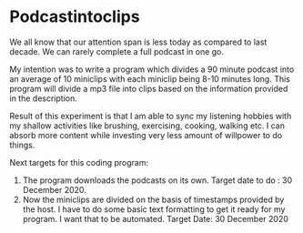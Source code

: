 # Podcastintoclips

We all know that our attention span is less today as compared to last decade. We can rarely complete a full podcast in one go. 

My intention was to write a program which divides a 90 minute podcast into an average of 10 miniclips with each miniclip being 8-10 minutes long.
This program will divide a mp3 file into clips based on the information provided in the description.

Result of this experiment is that I am able to sync my listening hobbies with my shallow activities like brushing, exercising, cooking, walking etc. I can 
absorb more content while investing very less amount of willpower to do things. 



Next targets for this coding program:

1. The program downloads the podcasts on its own.
Target date to do : 30 December 2020.
2. Now the miniclips are divided on the basis of timestamps provided by the host. I have to do some basic text formatting to get it ready for my program. 
I want that to be automated. 
Target Date: 30 December 2020

